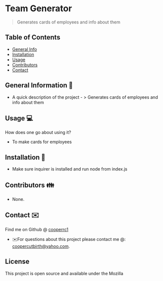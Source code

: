 


    
# Team Generator
> Generates cards of employees and info about them


## Table of Contents
* [General Info](#general-information)
* [Installation](#installation)
* [Usage](#usage)
* [Contributors](#contributors)
* [Contact](#contact)
<!-- * [License](#license) -->


## General Information 📃
- A quick description of the project - > Generates cards of employees and info about them


## Usage  💻 
How does one go about using it?
* To make cards for employees


## Installation 💾
* Make sure inquirer is installed and run node from index.js


## Contributors 👪
* None.


## Contact ✉️
Find me on Github @ [cooperrc1](http://github.com/cooperrc1)
* ✉️For questions about this project please contact me @: coopercutbirth@yahoo.com.



 ## License
This project is open source and available under the Mozilla



    
